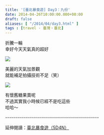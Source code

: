 ```yaml
---
title: '[臺北暴食遊] Day3：九份'
date: 2014-04-26T10:00:00.000+08:00
draft: false
aliases: [ "/2014/04/day3.html" ]
tags : [travel - 臺灣・臺北]
---
```


折騰一輪  
幸好今天天氣真的超好  

[![](https://4.bp.blogspot.com/-aNesvTrHy1s/XDGhIXZ3zjI/AAAAAAAAEhQ/Wc788EZF6joekkfGupSbBbifU0EztTuaACLcBGAs/s640/67.jpg)](https://4.bp.blogspot.com/-aNesvTrHy1s/XDGhIXZ3zjI/AAAAAAAAEhQ/Wc788EZF6joekkfGupSbBbifU0EztTuaACLcBGAs/s1600/67.jpg)

美麗的天氣加景觀  
就能補足拍攝技術不足（笑）  

[![](https://4.bp.blogspot.com/-5H_YiG0FiTQ/XDGhM0EBG5I/AAAAAAAAEhU/Iv4IV1iU2mo10ZwMpeX7JCLiBipNyqF_gCLcBGAs/s640/68.jpg)](https://4.bp.blogspot.com/-5H_YiG0FiTQ/XDGhM0EBG5I/AAAAAAAAEhU/Iv4IV1iU2mo10ZwMpeX7JCLiBipNyqF_gCLcBGAs/s1600/68.jpg)

有懷舊糖果賣呢  
不過其實我小時候已經不是吃這些  
哈哈～  
  
\-----------------------------------------------  
  
延伸閱讀：[臺北暴食遊（5D4N）](http://www.hidie.net/2014/05/5d4n.html)